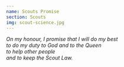 ```yaml
---
name: Scouts Promise
section: Scouts
img: scout-science.jpg
---
```


_On my honour, I promise that I will do my best\
to do my duty to God and to the Queen\
to help other people\
and to keep the Scout Law._

